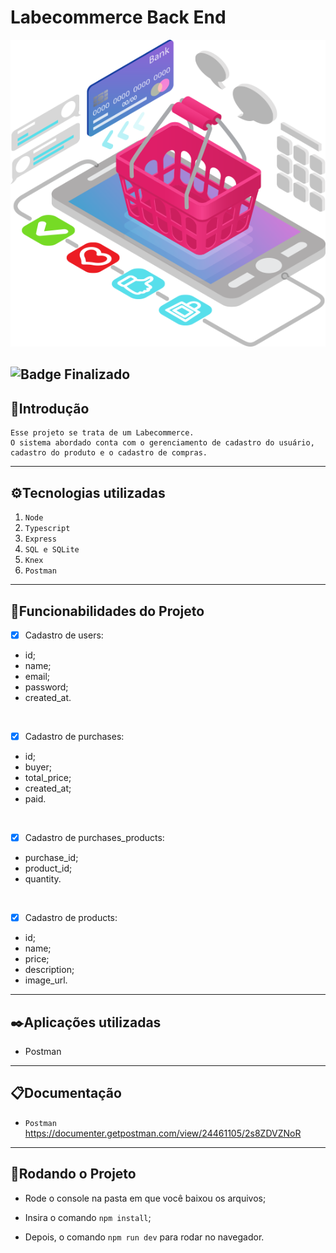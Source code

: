 # Labecommerce Back End

![Labecomerce](/src/assets/Ecommerce.png)

![Badge Finalizado](http://img.shields.io/static/v1?label=STATUS&message=FINALIZADO&color=RED&style=for-the-badge)
---

## 📑Introdução
    Esse projeto se trata de um Labecommerce. 
    O sistema abordado conta com o gerenciamento de cadastro do usuário, cadastro do produto e o cadastro de compras.
---
## ⚙️Tecnologias utilizadas

1. ``Node``
2. ``Typescript``
3. ``Express``
4. ``SQL e SQLite``
5. ``Knex``
6. ``Postman``

---
## 📱Funcionabilidades do Projeto

- [x] Cadastro de users:
- id;
- name;
- email;
- password;
- created_at.
<br>

- [x] Cadastro de purchases:
- id;
- buyer;
- total_price;
- created_at;
- paid.
<br>

- [x] Cadastro de purchases_products:
- purchase_id;
- product_id;
- quantity.
<br>

- [x] Cadastro de products:
- id;
- name;
- price;
- description;
- image_url.

---
## ✒️Aplicações utilizadas

- Postman
---
## 📋Documentação
- ``Postman`` <https://documenter.getpostman.com/view/24461105/2s8ZDVZNoR>

---
## 📀Rodando o Projeto

- Rode o console na pasta em que você baixou os arquivos;

- Insira o comando ``npm install``;

- Depois, o comando ``npm run dev`` para rodar no navegador.
